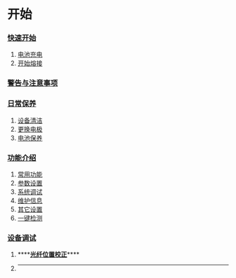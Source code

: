 # 开始

### [快速开始](quick-start/battery-charge.md)

1. [电池充电](quick-start/battery-charge.md)
2. [开始熔接](quick-start/fiber-splicing.md)

### [警告与注意事项](warning/warning.md)

### [日常保养](daily-maintenance/device-cleaning.md)

1. [设备清洁](daily-maintenance/device-cleaning.md)
2. [更换电极](daily-maintenance/change-electrodes.md)
3. [电池保养](daily-maintenance/battery-maintenance.md)

### [功能介绍](function-introduction/common-function.md)

1. [常用功能](function-introduction/common-function.md)
2. [参数设置](function-introduction/parameter-setting.md)
3. [系统调试](function-introduction/system-debugging.md)
4. [维护信息](function-introduction/device-information.md)
5. [其它设置](function-introduction/other-configurations.md)
6. [一键检测](function-introduction/quick-check.md)

### [设备调试](troubleshooting/fiber-displacement-adjust.md)

1. \*\*\*\*[**光纤位置校正**](troubleshooting/fiber-displacement-adjust.md)\*\*\*\*
2. ---

